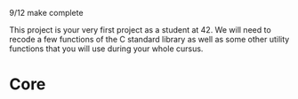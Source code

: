9/12
make complete

This project is your very first project as a student at 42. We will need to
recode a few functions of the C standard library as well as some other
utility functions that you will use during your whole cursus.
 # Core
